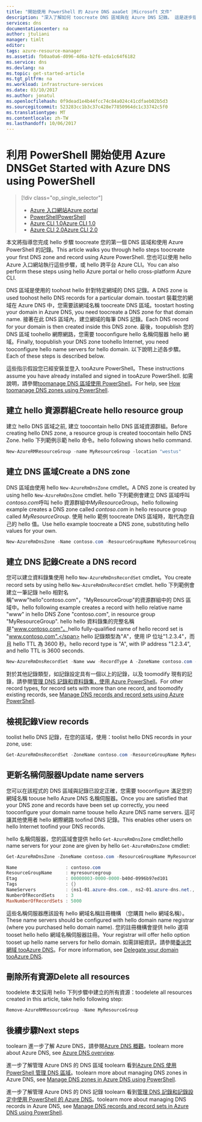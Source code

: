 ```yaml
---
title: "開始使用 PowerShell 的 Azure DNS aaaGet |Microsoft 文件"
description: "深入了解如何 toocreate DNS 區域與在 Azure DNS 記錄。 這是逐步指南 toocreate 和管理您的第一個 DNS 區域，使用 PowerShell 的記錄。"
services: dns
documentationcenter: na
author: jtuliani
manager: timlt
editor: 
tags: azure-resource-manager
ms.assetid: fb0aa0a6-d096-4d6a-b2f6-eda1c64f6182
ms.service: dns
ms.devlang: na
ms.topic: get-started-article
ms.tgt_pltfrm: na
ms.workload: infrastructure-services
ms.date: 03/10/2017
ms.author: jonatul
ms.openlocfilehash: 0f9dead1e4b44fcc74c84a024c41cdfaeb02b5d3
ms.sourcegitcommit: 523283cc1b3c37c428e77850964dc1c33742c5f0
ms.translationtype: MT
ms.contentlocale: zh-TW
ms.lasthandoff: 10/06/2017
---
```

# <a name="get-started-with-azure-dns-using-powershell"></a><span data-ttu-id="4d88f-104">利用 PowerShell 開始使用 Azure DNS</span><span class="sxs-lookup"><span data-stu-id="4d88f-104">Get Started with Azure DNS using PowerShell</span></span>

> [!div class="op_single_selector"]
> * [<span data-ttu-id="4d88f-105">Azure 入口網站</span><span class="sxs-lookup"><span data-stu-id="4d88f-105">Azure portal</span></span>](dns-getstarted-portal.md)
> * [<span data-ttu-id="4d88f-106">PowerShell</span><span class="sxs-lookup"><span data-stu-id="4d88f-106">PowerShell</span></span>](dns-getstarted-powershell.md)
> * [<span data-ttu-id="4d88f-107">Azure CLI 1.0</span><span class="sxs-lookup"><span data-stu-id="4d88f-107">Azure CLI 1.0</span></span>](dns-getstarted-cli-nodejs.md)
> * [<span data-ttu-id="4d88f-108">Azure CLI 2.0</span><span class="sxs-lookup"><span data-stu-id="4d88f-108">Azure CLI 2.0</span></span>](dns-getstarted-cli.md)

<span data-ttu-id="4d88f-109">本文將指導您完成 hello 步驟 toocreate 您的第一個 DNS 區域和使用 Azure PowerShell 的記錄。</span><span class="sxs-lookup"><span data-stu-id="4d88f-109">This article walks you through hello steps toocreate your first DNS zone and record using Azure PowerShell.</span></span> <span data-ttu-id="4d88f-110">您也可以使用 hello Azure 入口網站執行這些步驟，或 hello 跨平台 Azure CLI。</span><span class="sxs-lookup"><span data-stu-id="4d88f-110">You can also perform these steps using hello Azure portal or hello cross-platform Azure CLI.</span></span>

<span data-ttu-id="4d88f-111">DNS 區域是使用的 toohost hello 針對特定網域的 DNS 記錄。</span><span class="sxs-lookup"><span data-stu-id="4d88f-111">A DNS zone is used toohost hello DNS records for a particular domain.</span></span> <span data-ttu-id="4d88f-112">toostart 裝載您的網域在 Azure DNS 中，您需要該網域名稱 toocreate DNS 區域。</span><span class="sxs-lookup"><span data-stu-id="4d88f-112">toostart hosting your domain in Azure DNS, you need toocreate a DNS zone for that domain name.</span></span> <span data-ttu-id="4d88f-113">接著在此 DNS 區域內，建立網域的每筆 DNS 記錄。</span><span class="sxs-lookup"><span data-stu-id="4d88f-113">Each DNS record for your domain is then created inside this DNS zone.</span></span> <span data-ttu-id="4d88f-114">最後，toopublish 您的 DNS 區域 toohello 網際網路，您需要 tooconfigure hello 名稱伺服器 hello 網域。</span><span class="sxs-lookup"><span data-stu-id="4d88f-114">Finally, toopublish your DNS zone toohello Internet, you need tooconfigure hello name servers for hello domain.</span></span> <span data-ttu-id="4d88f-115">以下說明上述各步驟。</span><span class="sxs-lookup"><span data-stu-id="4d88f-115">Each of these steps is described below.</span></span>

<span data-ttu-id="4d88f-116">這些指示假設您已經安裝並登入 tooAzure PowerShell。</span><span class="sxs-lookup"><span data-stu-id="4d88f-116">These instructions assume you have already installed and signed in tooAzure PowerShell.</span></span> <span data-ttu-id="4d88f-117">如需說明，請參閱[toomanage DNS 區域使用 PowerShell](dns-operations-dnszones.md)。</span><span class="sxs-lookup"><span data-stu-id="4d88f-117">For help, see [How toomanage DNS zones using PowerShell](dns-operations-dnszones.md).</span></span>

## <a name="create-hello-resource-group"></a><span data-ttu-id="4d88f-118">建立 hello 資源群組</span><span class="sxs-lookup"><span data-stu-id="4d88f-118">Create hello resource group</span></span>

<span data-ttu-id="4d88f-119">建立 hello DNS 區域之前, 建立 toocontain hello DNS 區域資源群組。</span><span class="sxs-lookup"><span data-stu-id="4d88f-119">Before creating hello DNS zone, a resource group is created toocontain hello DNS Zone.</span></span> <span data-ttu-id="4d88f-120">hello 下列範例示範 hello 命令。</span><span class="sxs-lookup"><span data-stu-id="4d88f-120">hello following shows hello command.</span></span>

```powershell
New-AzureRMResourceGroup -name MyResourceGroup -location "westus"
```

## <a name="create-a-dns-zone"></a><span data-ttu-id="4d88f-121">建立 DNS 區域</span><span class="sxs-lookup"><span data-stu-id="4d88f-121">Create a DNS zone</span></span>

<span data-ttu-id="4d88f-122">DNS 區域由使用 hello `New-AzureRmDnsZone` cmdlet。</span><span class="sxs-lookup"><span data-stu-id="4d88f-122">A DNS zone is created by using hello `New-AzureRmDnsZone` cmdlet.</span></span> <span data-ttu-id="4d88f-123">hello 下列範例會建立 DNS 區域呼叫*contoso.com*呼叫 hello 資源群組中*MyResourceGroup*。</span><span class="sxs-lookup"><span data-stu-id="4d88f-123">hello following example creates a DNS zone called *contoso.com* in hello resource group called *MyResourceGroup*.</span></span> <span data-ttu-id="4d88f-124">使用 hello 範例 toocreate DNS 區域時，取代為您自己的 hello 值。</span><span class="sxs-lookup"><span data-stu-id="4d88f-124">Use hello example toocreate a DNS zone, substituting hello values for your own.</span></span>

```powershell
New-AzureRmDnsZone -Name contoso.com -ResourceGroupName MyResourceGroup
```

## <a name="create-a-dns-record"></a><span data-ttu-id="4d88f-125">建立 DNS 記錄</span><span class="sxs-lookup"><span data-stu-id="4d88f-125">Create a DNS record</span></span>

<span data-ttu-id="4d88f-126">您可以建立資料錄集使用 hello `New-AzureRmDnsRecordSet` cmdlet。</span><span class="sxs-lookup"><span data-stu-id="4d88f-126">You create record sets by using hello `New-AzureRmDnsRecordSet` cmdlet.</span></span> <span data-ttu-id="4d88f-127">hello 下列範例會建立一筆記錄 hello 相對名稱"www"hello"contoso.com"，"MyResourceGroup"的資源群組中的 DNS 區域中。</span><span class="sxs-lookup"><span data-stu-id="4d88f-127">hello following example creates a record with hello relative name "www" in hello DNS Zone "contoso.com", in resource group "MyResourceGroup".</span></span> <span data-ttu-id="4d88f-128">hello hello 資料錄集的完整名稱是"www.contoso.com"。</span><span class="sxs-lookup"><span data-stu-id="4d88f-128">hello fully-qualified name of hello record set is "www.contoso.com".</span></span> <span data-ttu-id="4d88f-129">hello 記錄類型為"A"，使用 IP 位址"1.2.3.4"，而且 hello TTL 為 3600 秒。</span><span class="sxs-lookup"><span data-stu-id="4d88f-129">hello record type is "A", with IP address "1.2.3.4", and hello TTL is 3600 seconds.</span></span>

```powershell
New-AzureRmDnsRecordSet -Name www -RecordType A -ZoneName contoso.com -ResourceGroupName MyResourceGroup -Ttl 3600 -DnsRecords (New-AzureRmDnsRecordConfig -IPv4Address "1.2.3.4")
```

<span data-ttu-id="4d88f-130">對於其他記錄類型，如記錄設定具有一個以上的記錄，以及 toomodify 現有的記錄，請參閱[管理 DNS 記錄和資料錄集，使用 Azure PowerShell](dns-operations-recordsets.md)。</span><span class="sxs-lookup"><span data-stu-id="4d88f-130">For other record types, for record sets with more than one record, and toomodify existing records, see [Manage DNS records and record sets using Azure PowerShell](dns-operations-recordsets.md).</span></span> 


## <a name="view-records"></a><span data-ttu-id="4d88f-131">檢視記錄</span><span class="sxs-lookup"><span data-stu-id="4d88f-131">View records</span></span>

<span data-ttu-id="4d88f-132">toolist hello DNS 記錄，在您的區域，使用：</span><span class="sxs-lookup"><span data-stu-id="4d88f-132">toolist hello DNS records in your zone, use:</span></span>

```powershell
Get-AzureRmDnsRecordSet -ZoneName contoso.com -ResourceGroupName MyResourceGroup
```


## <a name="update-name-servers"></a><span data-ttu-id="4d88f-133">更新名稱伺服器</span><span class="sxs-lookup"><span data-stu-id="4d88f-133">Update name servers</span></span>

<span data-ttu-id="4d88f-134">您可以在該程式的 DNS 區域與記錄已設定正確，您需要 tooconfigure 滿足您的網域名稱 toouse hello Azure DNS 名稱伺服器。</span><span class="sxs-lookup"><span data-stu-id="4d88f-134">Once you are satisfied that your DNS zone and records have been set up correctly, you need tooconfigure your domain name toouse hello Azure DNS name servers.</span></span> <span data-ttu-id="4d88f-135">這可讓其他使用者 hello 網際網路 toofind DNS 記錄。</span><span class="sxs-lookup"><span data-stu-id="4d88f-135">This enables other users on hello Internet toofind your DNS records.</span></span>

<span data-ttu-id="4d88f-136">hello 名稱伺服器，您的區域會提供 hello `Get-AzureRmDnsZone` cmdlet:</span><span class="sxs-lookup"><span data-stu-id="4d88f-136">hello name servers for your zone are given by hello `Get-AzureRmDnsZone` cmdlet:</span></span>

```powershell
Get-AzureRmDnsZone -ZoneName contoso.com -ResourceGroupName MyResourceGroup

Name                  : contoso.com
ResourceGroupName     : myresourcegroup
Etag                  : 00000003-0000-0000-b40d-0996b97ed101
Tags                  : {}
NameServers           : {ns1-01.azure-dns.com., ns2-01.azure-dns.net., ns3-01.azure-dns.org., ns4-01.azure-dns.info.}
NumberOfRecordSets    : 3
MaxNumberOfRecordSets : 5000
```

<span data-ttu-id="4d88f-137">這些名稱伺服器應該設有 hello 網域名稱註冊機構 （您購買 hello 網域名稱）。</span><span class="sxs-lookup"><span data-stu-id="4d88f-137">These name servers should be configured with hello domain name registrar (where you purchased hello domain name).</span></span> <span data-ttu-id="4d88f-138">您的註冊機構會提供 hello 選項 tooset hello hello 網域名稱伺服器註冊。</span><span class="sxs-lookup"><span data-stu-id="4d88f-138">Your registrar will offer hello option tooset up hello name servers for hello domain.</span></span> <span data-ttu-id="4d88f-139">如需詳細資訊，請參閱[委派您網域 tooAzure DNS](dns-domain-delegation.md)。</span><span class="sxs-lookup"><span data-stu-id="4d88f-139">For more information, see [Delegate your domain tooAzure DNS](dns-domain-delegation.md).</span></span>

## <a name="delete-all-resources"></a><span data-ttu-id="4d88f-140">刪除所有資源</span><span class="sxs-lookup"><span data-stu-id="4d88f-140">Delete all resources</span></span>

<span data-ttu-id="4d88f-141">toodelete 本文採用 hello 下列步驟中建立的所有資源：</span><span class="sxs-lookup"><span data-stu-id="4d88f-141">toodelete all resources created in this article, take hello following step:</span></span>

```powershell
Remove-AzureRMResourceGroup -Name MyResourceGroup
```

## <a name="next-steps"></a><span data-ttu-id="4d88f-142">後續步驟</span><span class="sxs-lookup"><span data-stu-id="4d88f-142">Next steps</span></span>

<span data-ttu-id="4d88f-143">toolearn 進一步了解 Azure DNS，請參閱[Azure DNS 概觀](dns-overview.md)。</span><span class="sxs-lookup"><span data-stu-id="4d88f-143">toolearn more about Azure DNS, see [Azure DNS overview](dns-overview.md).</span></span>

<span data-ttu-id="4d88f-144">進一步了解管理 Azure DNS 的 DNS 區域 toolearn 看到[Azure DNS 使用 PowerShell 管理 DNS 區域](dns-operations-dnszones.md)。</span><span class="sxs-lookup"><span data-stu-id="4d88f-144">toolearn more about managing DNS zones in Azure DNS, see [Manage DNS zones in Azure DNS using PowerShell](dns-operations-dnszones.md).</span></span>

<span data-ttu-id="4d88f-145">進一步了解管理 Azure DNS 的 DNS 記錄 toolearn 看到[管理 DNS 記錄和記錄設定中使用 PowerShell 的 Azure DNS](dns-operations-recordsets.md)。</span><span class="sxs-lookup"><span data-stu-id="4d88f-145">toolearn more about managing DNS records in Azure DNS, see [Manage DNS records and record sets in Azure DNS using PowerShell](dns-operations-recordsets.md).</span></span>


